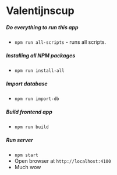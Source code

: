 # Valentijnscup

##### Do everything to run this app
- `npm run all-scripts` - runs all scripts.

##### Installing all NPM packages
- `npm run install-all`

##### Import database
- `npm run import-db`

##### Build frontend app
- `npm run build`

##### Run server
- `npm start`
- Open browser at `http://localhost:4100`
- Much wow
